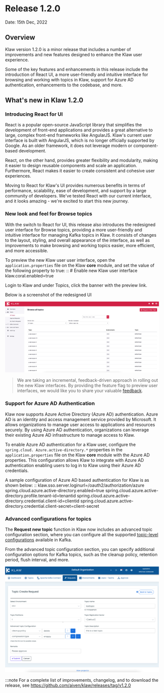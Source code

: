 # Release 1.2.0

Date: 15th Dec, 2022

## Overview

Klaw version 1.2.0 is a minor release that includes a number of
improvements and new features designed to enhance the Klaw user
experience.

Some of the key features and enhancements in this release include the
introduction of React UI, a more user-friendly and intuitive interface
for browsing and working with topics in Klaw, support for Azure AD
authentication, enhancements to the codebase, and more.

## What's new in Klaw 1.2.0

### Introducing React for UI

React is a popular open-source JavaScript library that simplifies the
development of front-end applications and provides a great alternative
to large, complex front-end frameworks like AngularJS. Klaw's current
user interface is built with AngularJS, which is no longer officially
supported by Google. As an older framework, it does not leverage modern
or component-based development.

React, on the other hand, provides greater flexibility and modularity,
making it easier to design reusable components and scale an application.
Furthermore, React makes it easier to create consistent and cohesive
user experiences.

Moving to React for Klaw's UI provides numerous benefits in terms of
performance, scalability, ease of development, and support by a large
community of developers. We've tested React with our current interface,
and it looks amazing - we're excited to start this new journey.

### New look and feel for Browse topics

With the switch to React for UI, this release also introduces the
redesigned user interface for Browse topics, providing a more
user-friendly and intuitive interface for managing Kafka topics in Klaw.
It consists of changes to the layout, styling, and overall appearance of
the interface, as well as improvements to make browsing and working
topics easier, more efficient, and more accessible.

To preview the new Klaw user user interface, open the
`application.properties` file on the Klaw **core** module, and set the
value of the following property to true: :: \# Enable new Klaw user
interface klaw.coral.enabled=true

Login to Klaw and under Topics, click the banner with the preview link.

Below is a screenshot of the redesigned UI

![image](../../static/images/topic/NewInterfaceTopics.png)


>We are taking an incremental, feedback-driven approach in rolling out
the new Klaw interfaces. By providing the feature flag to preview user
interfaces, we would like you to share your valuable
[feedback](https://github.com/aiven/klaw/issues/new?assignees=&labels=&template=03_feature.md).


### Support for Azure AD Authentication

Klaw now supports Azure Active Directory (Azure AD) authentication.
Azure AD is an identity and access management service provided by
Microsoft. It allows organizations to manage user access to applications
and resources securely. By using Azure AD authentication, organizations
can leverage their existing Azure AD infrastructure to manage access to
Klaw.

To enable Azure AD authentication for a Klaw user, configure the
`spring.cloud. Azure.active-directory.*` properties in the
`application.properties` file on the Klaw **core** module with the Azure
AD properties. This configuration allows Klaw to integrate with Azure AD
authentication enabling users to log in to Klaw using their Azure AD
credentials.

A sample configuration of Azure AD based authentication for Klaw is as
shown below: :: klaw.sso.server.loginurl=/oauth2/authorization/azure
spring.cloud.azure.active-directory.enabled=true
spring.cloud.azure.active-directory.profile.tenant-id=tenantid
spring.cloud.azure.active-directory.credential.client-id=clientid
spring.cloud.azure.active-directory.credential.client-secret=client-secret

### Advanced configurations for topics

The **Request new topic** function in Klaw now includes an advanced
topic configuration section, where you can configure all the supported
[topic-level
configurations](https://kafka.apache.org/documentation/#topicconfigs)
available in Kafka.

From the advanced topic configuration section, you can specify
additional configuration options for Kafka topics, such as the cleanup
policy, retention period, flush interval, and more.

![image](../../static/images/topic/Requestnewtopic.png)

:::note
For a complete list of improvements, changelog, and to download the
release, see <https://github.com/aiven/klaw/releases/tag/v1.2.0>

